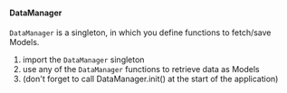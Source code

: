 #### DataManager

`DataManager` is a singleton, in which you define functions to fetch/save Models.
1. import the `DataManager` singleton
2. use any of the `DataManager` functions to retrieve data as Models
3. (don't forget to call DataManager.init() at the start of the application)
